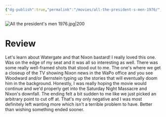 ```yaml
---
{"dg-publish":true,"permalink":"/movies/all-the-president-s-men-1976/","tags":["movies"],"created":"2023-12-28","updated":"2024-08-19"}
---
```



![All the president's men 1976.jpg|200](/img/user/Attachments/All%20the%20president's%20men%201976.jpg)

# Review

Let's learn about Watergate and that Nixon bastard! I really loved this one. Was on the edge of my seat and it was all so interesting as well. There was some really well-framed shots that stood out to me. The one's where we get a closeup of the TV showing Nixon news in the WaPo office and you see Woodward and/or Bernstein typing up the stories that will eventually doom him in the background. Honestly, I was really hoping the movie would continue and we'd properly get into the Saturday Night Massacre and Nixon's downfall. The ending felt a bit sudden to me like we just picked an arbitrary point to cut off at. That's my only negative and I was most definitely left wanting more which isn't a terrible problem to have. Better than wishing something ended sooner.
